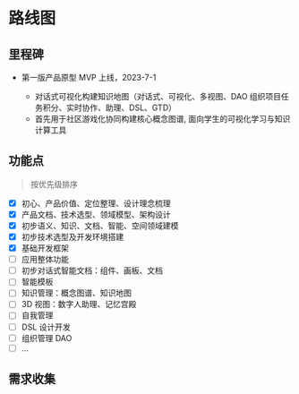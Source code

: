 # 路线图

## 里程碑

- 第一版产品原型 MVP 上线，2023-7-1

  - 对话式可视化构建知识地图（对话式、可视化、多视图、DAO 组织项目任务积分、实时协作、助理、DSL、GTD）
  - 首先用于社区游戏化协同构建核心概念图谱, 面向学生的可视化学习与知识计算工具

## 功能点

> 按优先级排序

- [x] 初心、产品价值、定位整理、设计理念梳理
- [x] 产品文档、技术选型、领域模型、架构设计
- [x] 初步语义、知识、文档、智能、空间领域建模
- [x] 初步技术选型及开发环境搭建
- [x] 基础开发框架
- [ ] 应用整体功能
- [ ] 初步对话式智能文档：组件、画板、文档
- [ ] 智能模板
- [ ] 知识管理：概念图谱、知识地图
- [ ] 3D 视图：数字人助理、记忆宫殿
- [ ] 自我管理
- [ ] DSL 设计开发
- [ ] 组织管理 DAO
- [ ] ...

## 需求收集
